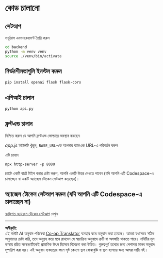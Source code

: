 <!--
CO_OP_TRANSLATOR_METADATA:
{
  "original_hash": "a7b7f54b13f9e6683a844d173ffdd766",
  "translation_date": "2025-08-29T01:27:59+00:00",
  "source_file": "9-chat-project/solution/README.md",
  "language_code": "bn"
}
-->
# কোড চালানো

## সেটআপ

ভার্চুয়াল এনভায়রনমেন্ট তৈরি করুন

```sh
cd backend
python -m venv venv
source ./venv/bin/activate
```

## নির্ভরশীলতাগুলি ইনস্টল করুন

```sh
pip install openai flask flask-cors 
```

## এপিআই চালান

```sh
python api.py
```

## ফ্রন্টএন্ড চালান

নিশ্চিত করুন যে আপনি ফ্রন্টএন্ড ফোল্ডারে অবস্থান করছেন

*app.js* ফাইলটি খুঁজুন, `BASE_URL`-কে আপনার ব্যাকএন্ড URL-এ পরিবর্তন করুন

এটি চালান

```
npx http-server -p 8000
```

চ্যাটে একটি বার্তা টাইপ করার চেষ্টা করুন, আপনি একটি উত্তর দেখতে পাবেন (যদি আপনি এটি Codespace-এ চালাচ্ছেন বা একটি অ্যাক্সেস টোকেন সেটআপ করেছেন)।

## অ্যাক্সেস টোকেন সেটআপ করুন (যদি আপনি এটি Codespace-এ চালাচ্ছেন না)

[ব্যক্তিগত অ্যাক্সেস টোকেন সেটআপ](https://docs.github.com/en/authentication/keeping-your-account-and-data-secure/managing-your-personal-access-tokens) দেখুন

---

**অস্বীকৃতি**:  
এই নথিটি AI অনুবাদ পরিষেবা [Co-op Translator](https://github.com/Azure/co-op-translator) ব্যবহার করে অনুবাদ করা হয়েছে। আমরা যথাসম্ভব সঠিক অনুবাদের চেষ্টা করি, তবে অনুগ্রহ করে মনে রাখবেন যে স্বয়ংক্রিয় অনুবাদে ত্রুটি বা অসঙ্গতি থাকতে পারে। নথিটির মূল ভাষায় রচিত সংস্করণটিকেই প্রামাণিক উৎস হিসেবে বিবেচনা করা উচিত। গুরুত্বপূর্ণ তথ্যের জন্য পেশাদার মানব অনুবাদ সুপারিশ করা হয়। এই অনুবাদ ব্যবহারের ফলে সৃষ্ট কোনো ভুল বোঝাবুঝি বা ভুল ব্যাখ্যার জন্য আমরা দায়ী নই।